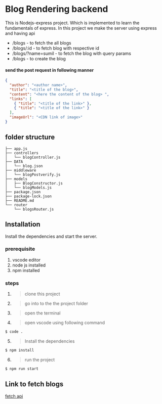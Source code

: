 # Blog Rendering backend

This is Nodejs-express project. Which is implemented to learn the fundamentals of express. In this project we make the server using express and having api

- /blogs - to fetch the all blogs
- /blogs/:id - to fetch blog with respective id
- /blogs/?name=sumil - to fetch the blog with query params
- /blogs - to create the blog

#### send the post request in following manner

```json
{
  "author": "<author name>",
  "title": "<title of the blog>",
  "content": "<here the content of the blog> ",
  "links": [
    { "title": "<title of the link>" },
    { "title": "<title of the link>" }
  ],
  "imageUrl": "<CDN link of image>"
}
```

## folder structure

```
├── app.js
├── controllers
│   └── blogController.js
├── DATA
│   └── blog.json
├── middleware
│   └── blogPostverify.js
├── models
│   ├── BlogConstructor.js
│   └── blogModels.js
├── package.json
├── package-lock.json
├── README.md
└── router
    └── blogsRouter.js
```

## Installation

Install the dependencies and start the server.

### prerequisite

1. vscode editor
2. node js installed
3. npm installed

### steps

1. > clone this project
2. > go into to the the project folder
3. > open the terminal

4. > open vscode using following command

```sh
$ code .
```

5. > Install the dependencies

```sh
$ npm install

```

6. > run the project

```sh
$ npm run start
```

## Link to fetch blogs

[fetch api](https://blog-app-raweng.herokuapp.com/)
